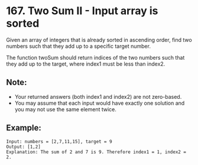 # 167. Two Sum II - Input array is sorted

Given an array of integers that is already sorted in ascending order, find two numbers such that they add up to a specific target number.

The function twoSum should return indices of the two numbers such that they add up to the target, where index1 must be less than index2.

## Note:

* Your returned answers (both index1 and index2) are not zero-based.
* You may assume that each input would have exactly one solution and you may not use the same element twice.

## Example:

```
Input: numbers = [2,7,11,15], target = 9
Output: [1,2]
Explanation: The sum of 2 and 7 is 9. Therefore index1 = 1, index2 = 2.
```